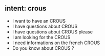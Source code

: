 ## intent: crous
- I want to have an CROUS
- I have questions about CROUS
- I have questions about CROUS please
- I am looking for the CROUS
- I need informations on the french CROUS
- Do you know about CROUS ?